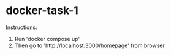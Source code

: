 # docker-task-1

Instructions: 

1. Run 'docker compose up' 
2. Then go to 'http://localhost:3000/homepage' from browser